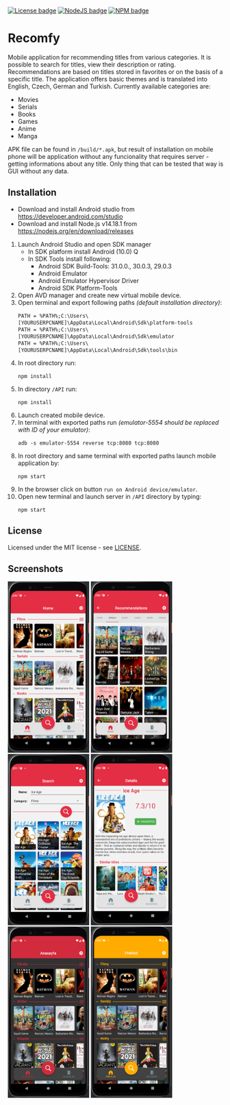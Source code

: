 [![License badge](https://img.shields.io/badge/License-MIT-blue.svg)](https://github.com/Izuwei/Detection-of-violators/blob/master/LICENSE)
[![NodeJS badge](https://img.shields.io/badge/Node-v14.18.1-026e00.svg)](https://nodejs.org/en/download/releases)
[![NPM badge](https://img.shields.io/badge/npm-8.1.0-cc3534.svg)](https://www.npmjs.com/package/npm/v/8.1.0)

# Recomfy

Mobile application for recommending titles from various categories. It is possible to search for titles, view their description or rating. Recommendations are based on titles stored in favorites or on the basis of a specific title. The application offers basic themes and is translated into English, Czech, German and Turkish. Currently available categories are:
- Movies
- Serials
- Books
- Games
- Anime
- Manga

APK file can be found in `/build/*.apk`, but result of installation on mobile phone will be application without any funcionality that requires server - getting informations about any title. Only thing that can be tested that way is GUI without any data.

## Installation
- Download and install Android studio from https://developer.android.com/studio
- Download and install Node.js v14.18.1 from https://nodejs.org/en/download/releases

1. Launch Android Studio and open SDK manager
    - In SDK platform install Android (10.0) Q
    - In SDK Tools install following:
        - Android SDK Build-Tools: 31.0.0., 30.0.3, 29.0.3
        - Android Emulator
        - Android Emulator Hypervisor Driver
        - Android SDK Platform-Tools
2. Open AVD manager and create new virtual mobile device.
3. Open terminal and export following paths *(default installation directory)*:
    ```
    PATH = %PATH%;C:\Users\[YOURUSERPCNAME]\AppData\Local\Android\Sdk\platform-tools
    PATH = %PATH%;C:\Users\[YOURUSERPCNAME]\AppData\Local\Android\Sdk\emulator
    PATH = %PATH%;C:\Users\[YOURUSERPCNAME]\AppData\Local\Android\Sdk\tools\bin
    ```
4. In root directory run:
    ```
    npm install
    ```
5. In directory `/API` run:
    ```
    npm install
    ```
6. Launch created mobile device.
7. In terminal with exported paths run *(emulator-5554 should  be replaced with ID of your emulator)*:
    ```
    adb -s emulator-5554 reverse tcp:8080 tcp:8080 
    ```
8. In root directory and same terminal with exported paths launch mobile application by:
    ```
    npm start
    ```
9. In the browser click on button `run on Android device/emulator`.
10. Open new terminal and launch server in `/API` directory by typing:
    ```
    npm start
    ```

## License

Licensed under the MIT license - see [LICENSE](https://github.com/Izuwei/recomfy/blob/master/LICENSE "License").

## Screenshots

<img src="./screenshots/homepage.png" height="400" width="190">
<img src="./screenshots/recommendations.png" height="400" width="190">
<img src="./screenshots/search.png" height="400" width="190">
<img src="./screenshots/details.png" height="400" width="190">
<img src="./screenshots/dark_theme.png" height="400" width="190">
<img src="./screenshots/yellow_theme.png" height="400" width="190">
